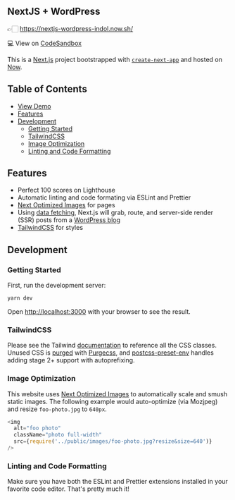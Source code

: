## NextJS + WordPress

👉🏻 https://nextjs-wordpress-indol.now.sh/

💻 View on [CodeSandbox](https://codesandbox.io/s/github/gregrickaby/nextjs-wordpress)

This is a [Next.js](https://nextjs.org/) project bootstrapped with [`create-next-app`](https://github.com/zeit/next.js/tree/canary/packages/create-next-app) and hosted on [Now](https://zeit.co/).

## Table of Contents

- [View Demo](https://nextjs-wordpress-indol.now.sh/)
- [Features](#features)
- [Development](#development)
  - [Getting Started](#getting-started)
  - [TailwindCSS](#tailwindcss)
  - [Image Optimization](#image-optimization)
  - [Linting and Code Formatting](#linting-and-code-formatting)

## Features

- Perfect 100 scores on Lighthouse
- Automatic linting and code formating via ESLint and Prettier
- [Next Optimized Images](https://github.com/cyrilwanner/next-optimized-images) for pages
- Using [data fetching](https://nextjs.org/docs/basic-features/data-fetching), Next.js will grab, route, and server-side render (SSR) posts from a [WordPress blog](https://webdevstudios.com/blog/)
- [TailwindCSS](https://tailwindcss.com/) for styles

## Development

### Getting Started

First, run the development server:

```bash
yarn dev
```

Open [http://localhost:3000](http://localhost:3000) with your browser to see the result.

### TailwindCSS

Please see the Tailwind [documentation](https://tailwindcss.com/docs/) to reference all the CSS classes. Unused CSS is [purged](https://tailwindcss.com/docs/controlling-file-size#removing-unused-css) with [Purgecss](https://www.purgecss.com/), and [postcss-preset-env](https://preset-env.cssdb.org/) handles adding stage 2+ support with autoprefixing.

### Image Optimization

This website uses [Next Optimized Images](https://github.com/cyrilwanner/next-optimized-images) to automatically scale and smush static images. The following example would auto-optimize (via Mozjpeg) and resize `foo-photo.jpg` to `640px`.

```js
<img
  alt="foo photo"
  className="photo full-width"
  src={require('../public/images/foo-photo.jpg?resize&size=640')}
/>
```

### Linting and Code Formatting

Make sure you have both the ESLint and Prettier extensions installed in your favorite code editor. That's pretty much it!
